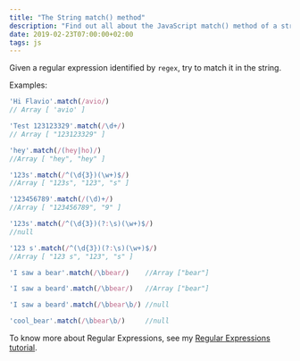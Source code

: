 ```yaml
---
title: "The String match() method"
description: "Find out all about the JavaScript match() method of a string"
date: 2019-02-23T07:00:00+02:00
tags: js
---
```


Given a regular expression identified by `regex`, try to match it in the string.

Examples:

```js
'Hi Flavio'.match(/avio/)
// Array [ 'avio' ]

'Test 123123329'.match(/\d+/)
// Array [ "123123329" ]

'hey'.match(/(hey|ho)/)
//Array [ "hey", "hey" ]

'123s'.match(/^(\d{3})(\w+)$/)
//Array [ "123s", "123", "s" ]

'123456789'.match(/(\d)+/)
//Array [ "123456789", "9" ]

'123s'.match(/^(\d{3})(?:\s)(\w+)$/)
//null

'123 s'.match(/^(\d{3})(?:\s)(\w+)$/)
//Array [ "123 s", "123", "s" ]

'I saw a bear'.match(/\bbear/)    //Array ["bear"]

'I saw a beard'.match(/\bbear/)   //Array ["bear"]

'I saw a beard'.match(/\bbear\b/) //null

'cool_bear'.match(/\bbear\b/)     //null
```

To know more about Regular Expressions, see my [Regular Expressions tutorial](/javascript-regular-expressions/).

